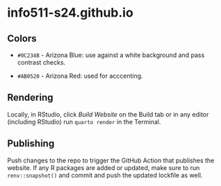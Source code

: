 # info511-s24.github.io

## Colors

-   `#0C234B` - Arizona Blue: use against a white background and pass contrast checks.

-   `#AB0520` - Arizona Red: used for acccenting.

## Rendering

Locally, in RStudio, click *Build Website* on the Build tab or in any editor (including RStudio) run `quarto render` in the Terminal.

## Publishing

Push changes to the repo to trigger the GitHub Action that publishes the website. If any R packages are added or updated, make sure to run `renv::snapshot()` and commit and push the updated lockfile as well.
